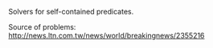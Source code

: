 Solvers for self-contained predicates.

Source of problems: http://news.ltn.com.tw/news/world/breakingnews/2355216
